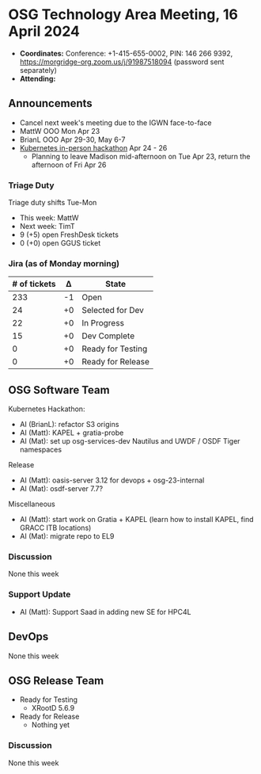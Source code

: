 # OSG Technology Area Meeting, 16 April 2024

-   **Coordinates:** Conference: +1-415-655-0002, PIN: 146 266 9392,
    <https://morgridge-org.zoom.us/j/91987518094> (password sent separately)
-   **Attending:** 

## Announcements

-   Cancel next week's meeting due to the IGWN face-to-face
-   MattW OOO Mon Apr 23
-   BrianL OOO Apr 29-30, May 6-7
-   [Kubernetes in-person hackathon](https://indico.cern.ch/event/1384683/) Apr 24 - 26
    -   Planning to leave Madison mid-afternoon on Tue Apr 23, return the afternoon of Fri Apr 26

### Triage Duty

Triage duty shifts Tue-Mon

-   This week: MattW
-   Next week: TimT
-   9 (+5) open FreshDesk tickets
-   0 (+0) open GGUS ticket

### Jira (as of Monday morning)

| # of tickets | &Delta; | State             |
|--------------|---------|-------------------|
| 233          | -1      | Open              |
| 24           | +0      | Selected for Dev  |
| 22           | +0      | In Progress       |
| 15           | +0      | Dev Complete      |
| 0            | +0      | Ready for Testing |
| 0            | +0      | Ready for Release |

## OSG Software Team

Kubernetes Hackathon:
-   AI (BrianL): refactor S3 origins
-   AI (Matt): KAPEL + gratia-probe
-   AI (Mat): set up osg-services-dev Nautilus and UWDF / OSDF Tiger namespaces

Release
-   AI (Matt): oasis-server 3.12 for devops + osg-23-internal
-   AI (Mat): osdf-server 7.7?

Miscellaneous
-   AI (Matt): start work on Gratia + KAPEL (learn how to install KAPEL, find GRACC ITB locations)
-   AI (Mat): migrate repo to EL9

### Discussion

None this week

### Support Update

-   AI (Matt): Support Saad in adding new SE for HPC4L

## DevOps

None this week

## OSG Release Team

-   Ready for Testing
    -   XRootD 5.6.9
-   Ready for Release
    -   Nothing yet

### Discussion

None this week
